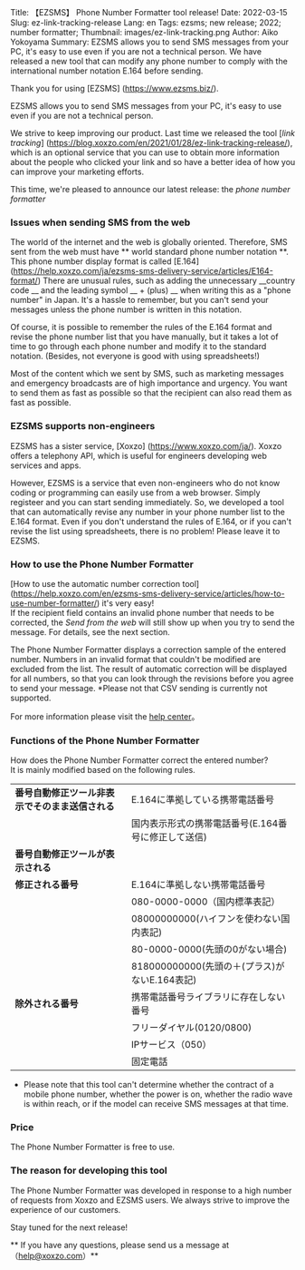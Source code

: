 Title: 【EZSMS】 Phone Number Formatter tool release! 
Date: 2022-03-15
Slug: ez-link-tracking-release
Lang: en
Tags: ezsms; new release; 2022; number formatter;
Thumbnail: images/ez-link-tracking.png
Author: Aiko Yokoyama
Summary: EZSMS allows you to send SMS messages from your PC, it's easy to use even if you are not a technical person. We have released a new tool that can modify any phone number to comply with the international number notation E.164 before sending.

Thank you for using [EZSMS] (https://www.ezsms.biz/).

EZSMS allows you to send SMS messages from your PC, it's easy to use even if you are not a technical person.

We strive to keep improving our product. Last time we released the tool  [_link tracking_] (https://blog.xoxzo.com/en/2021/01/28/ez-link-tracking-release/), which is an optional service that you can use to obtain more information about the people who clicked your link and so have a better idea of how you can improve your marketing efforts.

This time, we're pleased to announce our latest release: the _phone number formatter_

### Issues when sending SMS from the web

The world of the internet and the web is globally oriented. Therefore, SMS sent from the web must have ** world standard phone number notation **.
This phone number display format is called [E.164] (https://help.xoxzo.com/ja/ezsms-sms-delivery-service/articles/E164-format/)
There are unusual rules, such as adding the unnecessary __country code __ and the leading symbol __ + (plus) __ when writing this as a "phone number" in Japan.
It's a hassle to remember, but you can't send your messages unless the phone number is written in this notation.

Of course, it is possible to remember the rules of the E.164 format and revise the phone number list that you have manually, but it takes a lot of time to go through each phone number and modify it to the standard notation. (Besides, not everyone is good with using spreadsheets!)

Most of the content which we sent by SMS, such as marketing messages and emergency broadcasts are of high importance and urgency. You want to send them as fast as possible so that the recipient can also read them as fast as possible.

### EZSMS supports non-engineers

EZSMS has a sister service, [Xoxzo] (https://www.xoxzo.com/ja/). Xoxzo offers a telephony API, which is useful for engineers developing web services and apps.

However, EZSMS is a service that even non-engineers who do not know coding or programming can easily use from a web browser. Simply registeer and you can start sending immediately. So, we developed a tool that can automatically revise any number in your phone number list to the E.164 format. Even if you don't understand the rules of E.164, or if you can't revise the list using spreadsheets, there is no problem! Please leave it to EZSMS.

### How to use the Phone Number Formatter

[How to use the automatic number correction tool] (https://help.xoxzo.com/en/ezsms-sms-delivery-service/articles/how-to-use-number-formatter/) it's very easy! <br>
If the recipient field contains an invalid phone number that needs to be corrected, the _Send from the web_ will still show up when you try to send the message. For details, see the next section.

The Phone Number Formatter displays a correction sample of the entered number. Numbers in an invalid format that couldn't be modified are excluded from the list. The result of automatic correction will be displayed for all numbers, so that you can look through the revisions before you agree to send your message.
*Please not that CSV sending is currently not supported. 

For more information please visit the [help center](https://help.xoxzo.com/en/ezsms-sms-delivery-service/articles/how-to-use-number-formatter)。


### Functions of the Phone Number Formatter

How does the Phone Number Formatter correct the entered number? <br>
It is mainly modified based on the following rules.

|||
|--------------------|--------------------|
|**番号自動修正ツール非表示でそのまま送信される**|E.164に準拠している携帯電話番号|
||国内表示形式の携帯電話番号(E.164番号に修正して送信)|
|**番号自動修正ツールが表示される**||
|**修正される番号**|E.164に準拠しない携帯電話番号|
||080-0000-0000（国内標準表記）|
||08000000000(ハイフンを使わない国内表記)|
||80-0000-0000(先頭の0がない場合)|
||818000000000(先頭の＋(プラス)がないE.164表記)|
|**除外される番号**|携帯電話番号ライブラリに存在しない番号|
||フリーダイヤル(0120/0800)|
||IPサービス（050）|
||固定電話|


* Please note that this tool can't determine whether the contract of a mobile phone number, whether the power is on, whether the radio wave is within reach, or if the model can receive SMS messages at that time.

### Price

The Phone Number Formatter is free to use.

### The reason for developing this tool

The Phone Number Formatter was developed in response to a high number of requests from Xoxzo and EZSMS users.
We always strive to improve the experience of our customers. 

Stay tuned for the next release!

** If you have any questions, please send us a message at（help@xoxzo.com）**

